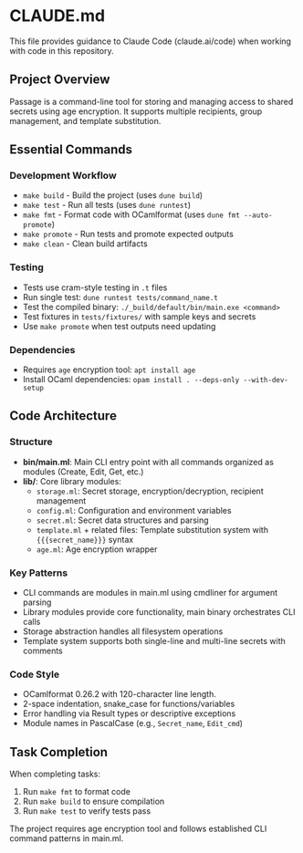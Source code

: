 # CLAUDE.md

This file provides guidance to Claude Code (claude.ai/code) when working with code in this repository.

## Project Overview

Passage is a command-line tool for storing and managing access to shared secrets using age encryption. It supports multiple recipients, group management, and template substitution.

## Essential Commands

### Development Workflow
- `make build` - Build the project (uses `dune build`)
- `make test` - Run all tests (uses `dune runtest`)
- `make fmt` - Format code with OCamlformat (uses `dune fmt --auto-promote`)
- `make promote` - Run tests and promote expected outputs
- `make clean` - Clean build artifacts

### Testing
- Tests use cram-style testing in `.t` files
- Run single test: `dune runtest tests/command_name.t`
- Test the compiled binary: `./_build/default/bin/main.exe <command>`
- Test fixtures in `tests/fixtures/` with sample keys and secrets
- Use `make promote` when test outputs need updating

### Dependencies
- Requires `age` encryption tool: `apt install age`
- Install OCaml dependencies: `opam install . --deps-only --with-dev-setup`

## Code Architecture

### Structure
- **bin/main.ml**: Main CLI entry point with all commands organized as modules (Create, Edit, Get, etc.)
- **lib/**: Core library modules:
  - `storage.ml`: Secret storage, encryption/decryption, recipient management
  - `config.ml`: Configuration and environment variables
  - `secret.ml`: Secret data structures and parsing
  - `template.ml` + related files: Template substitution system with `{{{secret_name}}}` syntax
  - `age.ml`: Age encryption wrapper

### Key Patterns
- CLI commands are modules in main.ml using cmdliner for argument parsing
- Library modules provide core functionality, main binary orchestrates CLI calls
- Storage abstraction handles all filesystem operations
- Template system supports both single-line and multi-line secrets with comments

### Code Style
- OCamlformat 0.26.2 with 120-character line length.
- 2-space indentation, snake_case for functions/variables
- Error handling via Result types or descriptive exceptions
- Module names in PascalCase (e.g., `Secret_name`, `Edit_cmd`)

## Task Completion

When completing tasks:
1. Run `make fmt` to format code
2. Run `make build` to ensure compilation
3. Run `make test` to verify tests pass

The project requires age encryption tool and follows established CLI command patterns in main.ml.
